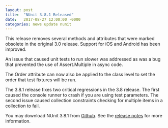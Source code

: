 ```yaml
---
layout: post
title:  "NUnit 3.8.1 Released"
date:   2017-08-27 12:00:00 -0000
categories: news update nunit
---
```

This release removes several methods and attributes that were marked obsolete in the original 3.0 release. Support for iOS and Android has been improved.

An issue that caused unit tests to run slower was addressed as was a bug that prevented the use of Assert.Multiple in async code.

The Order attribute can now also be applied to the class level to set the order that test fixtures will be run.

The 3.8.1 release fixes two critical regressions in the 3.8 release. The first caused the console runner to crash if you are using test parameters. The second issue caused collection constraints checking for multiple items in a collection to fail.

You may download NUnit 3.8.1 from [Github](https://github.com/nunit/nunit/releases). See the [release notes](https://github.com/nunit/docs/wiki/Release-Notes) for more information.
